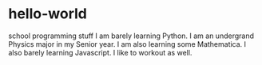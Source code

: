 # hello-world
school programming stuff
I am barely learning Python. I am an undergrand Physics major in my Senior year.  I am also learning some Mathematica.  I also barely learning Javascript.
I like to workout as well.
